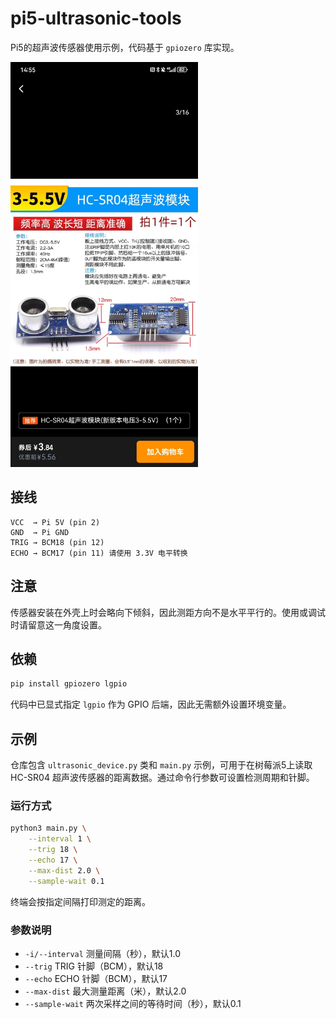 # pi5-ultrasonic-tools

Pi5的超声波传感器使用示例，代码基于 `gpiozero` 库实现。

<img src="doc/device.jpg" alt="Device" width="300" />

## 接线

```
VCC  → Pi 5V (pin 2)
GND  → Pi GND
TRIG → BCM18 (pin 12)
ECHO → BCM17 (pin 11) 请使用 3.3V 电平转换
```

## 注意

传感器安装在外壳上时会略向下倾斜，因此测距方向不是水平平行的。使用或调试时请留意这一角度设置。

## 依赖

```bash
pip install gpiozero lgpio
```

代码中已显式指定 `lgpio` 作为 GPIO 后端，因此无需额外设置环境变量。

## 示例

仓库包含 `ultrasonic_device.py` 类和 `main.py` 示例，可用于在树莓派5上读取 HC-SR04 超声波传感器的距离数据。通过命令行参数可设置检测周期和针脚。
### 运行方式

```bash
python3 main.py \
    --interval 1 \
    --trig 18 \
    --echo 17 \
    --max-dist 2.0 \
    --sample-wait 0.1
```

终端会按指定间隔打印测定的距离。

### 参数说明

- `-i/--interval` 测量间隔（秒），默认1.0
- `--trig` TRIG 针脚（BCM），默认18
- `--echo` ECHO 针脚（BCM），默认17
- `--max-dist` 最大测量距离（米），默认2.0
- `--sample-wait` 两次采样之间的等待时间（秒），默认0.1
